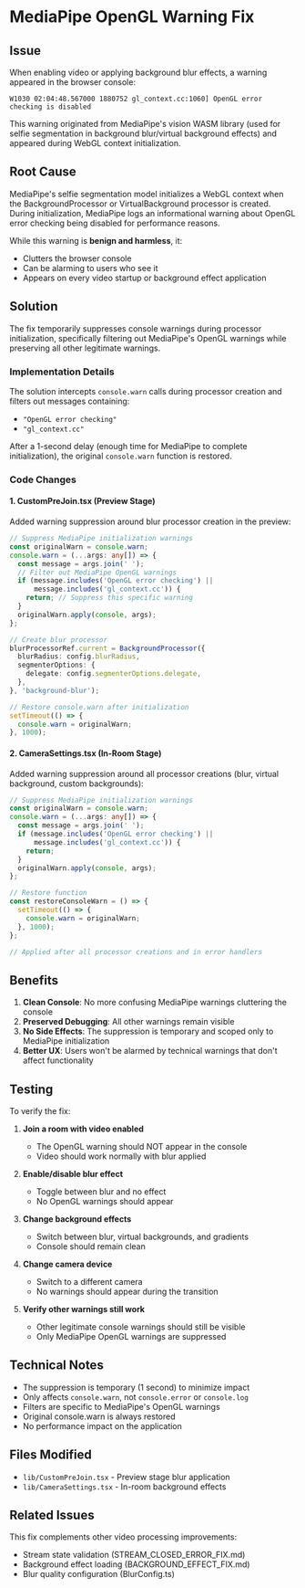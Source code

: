 # MediaPipe OpenGL Warning Fix

## Issue

When enabling video or applying background blur effects, a warning appeared in the browser console:

```
W1030 02:04:48.567000 1880752 gl_context.cc:1060] OpenGL error checking is disabled
```

This warning originated from MediaPipe's vision WASM library (used for selfie segmentation in background blur/virtual background effects) and appeared during WebGL context initialization.

## Root Cause

MediaPipe's selfie segmentation model initializes a WebGL context when the BackgroundProcessor or VirtualBackground processor is created. During initialization, MediaPipe logs an informational warning about OpenGL error checking being disabled for performance reasons.

While this warning is **benign and harmless**, it:
- Clutters the browser console
- Can be alarming to users who see it
- Appears on every video startup or background effect application

## Solution

The fix temporarily suppresses console warnings during processor initialization, specifically filtering out MediaPipe's OpenGL warnings while preserving all other legitimate warnings.

### Implementation Details

The solution intercepts `console.warn` calls during processor creation and filters out messages containing:
- `"OpenGL error checking"`
- `"gl_context.cc"`

After a 1-second delay (enough time for MediaPipe to complete initialization), the original `console.warn` function is restored.

### Code Changes

#### 1. CustomPreJoin.tsx (Preview Stage)

Added warning suppression around blur processor creation in the preview:

```typescript
// Suppress MediaPipe initialization warnings
const originalWarn = console.warn;
console.warn = (...args: any[]) => {
  const message = args.join(' ');
  // Filter out MediaPipe OpenGL warnings
  if (message.includes('OpenGL error checking') || 
      message.includes('gl_context.cc')) {
    return; // Suppress this specific warning
  }
  originalWarn.apply(console, args);
};

// Create blur processor
blurProcessorRef.current = BackgroundProcessor({
  blurRadius: config.blurRadius,
  segmenterOptions: {
    delegate: config.segmenterOptions.delegate,
  },
}, 'background-blur');

// Restore console.warn after initialization
setTimeout(() => {
  console.warn = originalWarn;
}, 1000);
```

#### 2. CameraSettings.tsx (In-Room Stage)

Added warning suppression around all processor creations (blur, virtual background, custom backgrounds):

```typescript
// Suppress MediaPipe initialization warnings
const originalWarn = console.warn;
console.warn = (...args: any[]) => {
  const message = args.join(' ');
  if (message.includes('OpenGL error checking') || 
      message.includes('gl_context.cc')) {
    return;
  }
  originalWarn.apply(console, args);
};

// Restore function
const restoreConsoleWarn = () => {
  setTimeout(() => {
    console.warn = originalWarn;
  }, 1000);
};

// Applied after all processor creations and in error handlers
```

## Benefits

1. **Clean Console**: No more confusing MediaPipe warnings cluttering the console
2. **Preserved Debugging**: All other warnings remain visible
3. **No Side Effects**: The suppression is temporary and scoped only to MediaPipe initialization
4. **Better UX**: Users won't be alarmed by technical warnings that don't affect functionality

## Testing

To verify the fix:

1. **Join a room with video enabled**
   - The OpenGL warning should NOT appear in the console
   - Video should work normally with blur applied

2. **Enable/disable blur effect**
   - Toggle between blur and no effect
   - No OpenGL warnings should appear

3. **Change background effects**
   - Switch between blur, virtual backgrounds, and gradients
   - Console should remain clean

4. **Change camera device**
   - Switch to a different camera
   - No warnings should appear during the transition

5. **Verify other warnings still work**
   - Other legitimate console warnings should still be visible
   - Only MediaPipe OpenGL warnings are suppressed

## Technical Notes

- The suppression is temporary (1 second) to minimize impact
- Only affects `console.warn`, not `console.error` or `console.log`
- Filters are specific to MediaPipe's OpenGL warnings
- Original console.warn is always restored
- No performance impact on the application

## Files Modified

- `lib/CustomPreJoin.tsx` - Preview stage blur application
- `lib/CameraSettings.tsx` - In-room background effects

## Related Issues

This fix complements other video processing improvements:
- Stream state validation (STREAM_CLOSED_ERROR_FIX.md)
- Background effect loading (BACKGROUND_EFFECT_FIX.md)
- Blur quality configuration (BlurConfig.ts)


